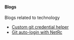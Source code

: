 #### Blogs
Blogs related to technology

- [Custom git credential helper](blogs/custom_git_credential_helper.md)
- [Git auto-login with NetRc](blogs/netrc_with_git.md)
